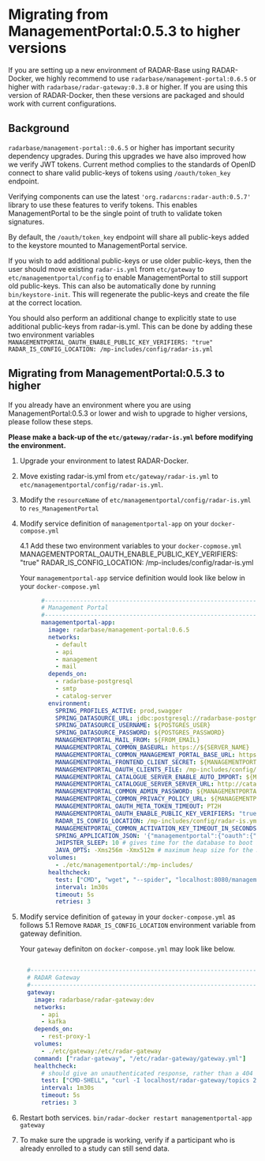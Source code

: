 # Migrating from ManagementPortal:0.5.3 to higher versions

If you are setting up a new environment of RADAR-Base using RADAR-Docker, we highly recommend to use `radarbase/management-portal:0.6.5` or higher with `radarbase/radar-gateway:0.3.8` or higher.
If you are using this version of RADAR-Docker, then these versions are packaged and should work with current configurations.

## Background
`radarbase/management-portal::0.6.5` or higher has important security dependency upgrades. During this upgrades we have also improved how we verify JWT tokens.
Current method complies to the standards of OpenID connect to share valid public-keys of tokens using `/oauth/token_key` endpoint. 

Verifying components can use the latest `'org.radarcns:radar-auth:0.5.7'` library to use these features to verify tokens.
This enables ManagementPortal to be the single point of truth to validate token signatures.
 
By default, the `/oauth/token_key` endpoint will share all public-keys added to the keystore mounted to ManagementPortal service.

If you wish to add additional public-keys or use older public-keys, then the user should move existing `radar-is.yml` from `etc/gateway` to `etc/managementportal/config` to enable ManagementPortal to still support old public-keys.
This can also be automatically done by running `bin/keystore-init`. This will regenerate the public-keys and create the file at the correct location.

You should also perform an additional change to explicitly state to use additional public-keys from radar-is.yml.
This can be done by adding these two environment variables
    ```
    MANAGEMENTPORTAL_OAUTH_ENABLE_PUBLIC_KEY_VERIFIERS: "true"
    RADAR_IS_CONFIG_LOCATION: /mp-includes/config/radar-is.yml
    ``` 

## Migrating from ManagementPortal:0.5.3 to higher
If you already have an environment where you are using ManagementPortal:0.5.3 or lower and wish to upgrade to higher versions, please follow these steps.

**Please make a back-up of the `etc/gateway/radar-is.yml` before modifying the environment.**
 
1. Upgrade your environment to latest RADAR-Docker.
2. Move existing radar-is.yml from `etc/gateway/radar-is.yml` to `etc/managementportal/config/radar-is.yml`. 
3. Modify the `resourceName` of `etc/managementportal/config/radar-is.yml` to `res_ManagementPortal`
4. Modify service definition of `managementportal-app` on your `docker-compose.yml`

    4.1 Add these two environment variables to your `docker-copmose.yml`
        MANAGEMENTPORTAL_OAUTH_ENABLE_PUBLIC_KEY_VERIFIERS: "true"
        RADAR_IS_CONFIG_LOCATION: /mp-includes/config/radar-is.yml
        
    Your `managementportal-app` service definition would look like below in your `docker-compose.yml`
    
    ```yaml
          #---------------------------------------------------------------------------#
          # Management Portal                                                         #
          #---------------------------------------------------------------------------#
          managementportal-app:
            image: radarbase/management-portal:0.6.5
            networks:
              - default
              - api
              - management
              - mail
            depends_on:
              - radarbase-postgresql
              - smtp
              - catalog-server
            environment:
              SPRING_PROFILES_ACTIVE: prod,swagger
              SPRING_DATASOURCE_URL: jdbc:postgresql://radarbase-postgresql:5432/managementportal
              SPRING_DATASOURCE_USERNAME: ${POSTGRES_USER}
              SPRING_DATASOURCE_PASSWORD: ${POSTGRES_PASSWORD}
              MANAGEMENTPORTAL_MAIL_FROM: ${FROM_EMAIL}
              MANAGEMENTPORTAL_COMMON_BASEURL: https://${SERVER_NAME}
              MANAGEMENTPORTAL_COMMON_MANAGEMENT_PORTAL_BASE_URL: https://${SERVER_NAME}/managementportal
              MANAGEMENTPORTAL_FRONTEND_CLIENT_SECRET: ${MANAGEMENTPORTAL_FRONTEND_CLIENT_SECRET}
              MANAGEMENTPORTAL_OAUTH_CLIENTS_FILE: /mp-includes/config/oauth_client_details.csv
              MANAGEMENTPORTAL_CATALOGUE_SERVER_ENABLE_AUTO_IMPORT: ${MANAGEMENTPORTAL_CATALOGUE_SERVER_ENABLE_AUTO_IMPORT}
              MANAGEMENTPORTAL_CATALOGUE_SERVER_SERVER_URL: http://catalog-server:9010/source-types
              MANAGEMENTPORTAL_COMMON_ADMIN_PASSWORD: ${MANAGEMENTPORTAL_COMMON_ADMIN_PASSWORD}
              MANAGEMENTPORTAL_COMMON_PRIVACY_POLICY_URL: ${MANAGEMENTPORTAL_COMMON_PRIVACY_POLICY_URL}
              MANAGEMENTPORTAL_OAUTH_META_TOKEN_TIMEOUT: PT2H
              MANAGEMENTPORTAL_OAUTH_ENABLE_PUBLIC_KEY_VERIFIERS: "true"
              RADAR_IS_CONFIG_LOCATION: /mp-includes/config/radar-is.yml
              MANAGEMENTPORTAL_COMMON_ACTIVATION_KEY_TIMEOUT_IN_SECONDS: 172800
              SPRING_APPLICATION_JSON: '{"managementportal":{"oauth":{"checkingKeyAliases":["${MANAGEMENTPORTAL_OAUTH_CHECKING_KEY_ALIASES_0}","${MANAGEMENTPORTAL_OAUTH_CHECKING_KEY_ALIASES_1}"]}}}'
              JHIPSTER_SLEEP: 10 # gives time for the database to boot before the application
              JAVA_OPTS: -Xms256m -Xmx512m # maximum heap size for the JVM running ManagementPortal, increase this as necessary
            volumes:
              - ./etc/managementportal/:/mp-includes/
            healthcheck:
              test: ["CMD", "wget", "--spider", "localhost:8080/managementportal/oauth/token_key"]
              interval: 1m30s
              timeout: 5s
              retries: 3
    ```

5. Modify service definition of `gateway` in your `docker-compose.yml` as follows
    5.1   Remove `RADAR_IS_CONFIG_LOCATION` environment variable from gateway definition.
    
    Your `gateway` definiton on `docker-compose.yml` may look like below.
    ```yaml

      #---------------------------------------------------------------------------#
      # RADAR Gateway                                                             #
      #---------------------------------------------------------------------------#
      gateway:
        image: radarbase/radar-gateway:dev
        networks:
          - api
          - kafka
        depends_on:
          - rest-proxy-1
        volumes:
          - ./etc/gateway:/etc/radar-gateway
        command: ["radar-gateway", "/etc/radar-gateway/gateway.yml"]
        healthcheck:
          # should give an unauthenticated response, rather than a 404
          test: ["CMD-SHELL", "curl -I localhost/radar-gateway/topics 2>&1 | grep -q 401 || exit 1"]
          interval: 1m30s
          timeout: 5s
          retries: 3

    ```
6. Restart both services.
    `bin/radar-docker restart managementportal-app gateway`

    
7. To make sure the upgrade is working, verify if a participant who is already enrolled to a study can still send data.        